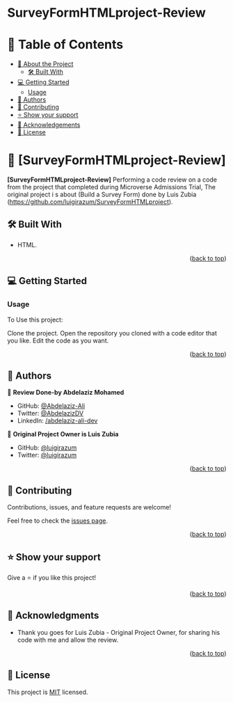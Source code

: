 # SurveyFormHTMLproject-Review

<a name="readme-top"></a>



<!-- TABLE OF CONTENTS -->

# 📗 Table of Contents

- [📖 About the Project](#about-project)
  - [🛠 Built With](#built-with)
- [💻 Getting Started](#getting-started)
  - [Usage](#usage)
- [👥 Authors](#authors)
- [🤝 Contributing](#contributing)
- [⭐️ Show your support](#support)
- [🙏 Acknowledgements](#acknowledgements)
- [📝 License](#license)

<!-- PROJECT DESCRIPTION -->

# 📖 [SurveyFormHTMLproject-Review] <a name="about-project"></a>

**[SurveyFormHTMLproject-Review]** Performing a code review on a code from the project that completed during Microverse Admissions Trial, The original project i s about (Build a Survey Form) done by Luis Zubia (https://github.com/luigirazum/SurveyFormHTMLproject).

## 🛠 Built With <a name="built-with"></a>

- HTML.

<p align="right">(<a href="#readme-top">back to top</a>)</p>


<!-- GETTING STARTED -->

## 💻 Getting Started <a name="getting-started"></a>


### Usage

To Use this project:

Clone the project.
Open the repository you cloned with a code editor that you like.
Edit the code as you want.

<p align="right">(<a href="#readme-top">back to top</a>)</p>

<!-- AUTHORS -->

## 👥 Authors <a name="authors"></a>

👤 **Review Done-by Abdelaziz Mohamed**

- GitHub: [@Abdelaziz-Ali](https://github.com/Abdelaziz-Ali)
- Twitter: [@AbdelazizDV](https://twitter.com/AbdelazizDV)
- LinkedIn: [/abdelaziz-ali-dev](https://www.linkedin.com/in/abdelaziz-ali-dev)

👤 **Original Project Owner is Luis Zubia**

- GitHub: [@luigirazum](https://github.com/luigirazum)
- Twitter: [@luigirazum](https://twitter.com/luigirazum)

<p align="right">(<a href="#readme-top">back to top</a>)</p>

<!-- CONTRIBUTING -->

## 🤝 Contributing <a name="contributing"></a>

Contributions, issues, and feature requests are welcome!

Feel free to check the [issues page](../../issues/).

<p align="right">(<a href="#readme-top">back to top</a>)</p>

<!-- SUPPORT -->

## ⭐️ Show your support <a name="support"></a>

Give a ⭐️ if you like this project!

<p align="right">(<a href="#readme-top">back to top</a>)</p>

<!-- ACKNOWLEDGEMENTS -->

## 🙏 Acknowledgments <a name="acknowledgements"></a>


- Thank you goes for Luis Zubia - Original Project Owner, for sharing his code with me and allow the review.

<p align="right">(<a href="#readme-top">back to top</a>)</p>


<!-- LICENSE -->

## 📝 License <a name="license"></a>

This project is [MIT](./LICENSE) licensed.

